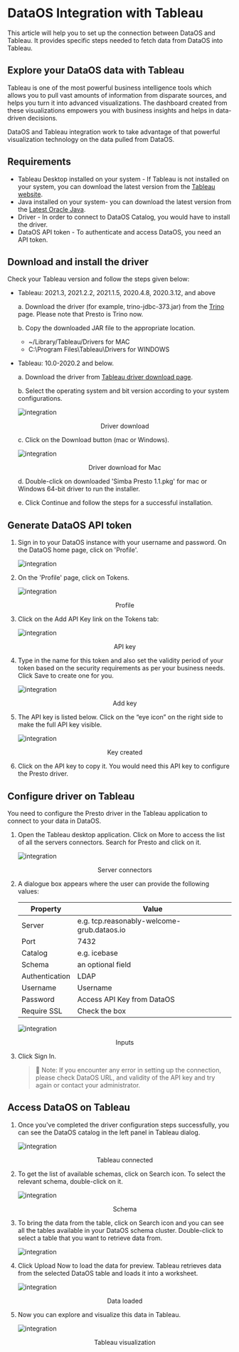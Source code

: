 # DataOS Integration with Tableau

This article will help you to set up the connection between DataOS and Tableau. It provides specific steps needed to fetch data from DataOS into Tableau.

## Explore your DataOS data with Tableau

Tableau is one of the most powerful business intelligence tools which allows you to pull vast amounts of information from disparate sources, and helps you turn it into advanced visualizations. The dashboard created from these visualizations empowers you with business insights and helps in data-driven decisions.

DataOS and Tableau integration work to take advantage of that powerful visualization technology on the data pulled from DataOS.

## Requirements

- Tableau Desktop installed on your system - If Tableau is not installed on your system, you can download the latest version from the [Tableau website](https://www.tableau.com/products/desktop/download).
- Java installed on your system- you can download the latest version from the [Latest Oracle Java](https://www.oracle.com/java/technologies/downloads/#jdk17-mac).
- Driver - In order to connect to DataOS Catalog, you would have to install the driver.
- DataOS API token - To authenticate and access DataOS, you need an API token.

## Download and install the driver

Check your Tableau version and follow the steps given below:

- Tableau: 2021.3, 2021.2.2, 2021.1.5, 2020.4.8, 2020.3.12, and above
    
    a. Download the driver (for example, trino-jdbc-373.jar) from the [Trino](https://trino.io/docs/current/client/jdbc.html) [](https://trino.io/docs/current/installation/jdbc.html)page. Please note that Presto is Trino now.
    
    b. Copy the downloaded JAR file to the appropriate location.
    
    - ~/Library/Tableau/Drivers for MAC
    - C:\Program Files\Tableau\Drivers for WINDOWS
- Tableau: 10.0-2020.2 and below.
    
    a. Download the driver from [Tableau driver download page](https://www.tableau.com/support/drivers?__full-version=20204.21.0114.0916#presto).
    
    b. Select the operating system and bit version according to your system configurations.
    
    ![integration](integration-tableau-driver-download_.png )
    <figcaption align = "center"> Driver download</figcaption>
    
    c. Click on the Download button (mac or Windows).
    
    ![integration](integration-tableau-driver-downloadmac.png )
    <figcaption align = "center">Driver download for Mac </figcaption>
    
    d. Double-click on downloaded 'Simba Presto 1.1.pkg' for mac or Windows 64-bit driver to run the installer.
    
    e. Click Continue and follow the steps for a successful installation.
    

## Generate DataOS API token

1. Sign in to your DataOS instance with your username and password. On the DataOS home page, click on 'Profile'.

    ![integration]( integration-dataos-homepage.png)
    <figcaption align = "center"> </figcaption>

2. On the 'Profile' page, click on Tokens.

    ![integration](integration-dataos-profile.png )
    <figcaption align = "center"> Profile</figcaption>

3. Click on the Add API Key link on the Tokens tab:

    ![integration](integration-dataos-token-apikey.png)
    <figcaption align = "center"> API key</figcaption>

4. Type in the name for this token and also set the validity period of your token based on the security requirements as per your business needs. Click Save to create one for you.

    ![integration](integration-add-key.png )
    <figcaption align = "center"> Add key</figcaption>

5. The API key is listed below. Click on the “eye icon” on the right side to make the full API key visible.

    ![integration](integration-key-created.png )
    <figcaption align = "center">Key created </figcaption>

6. Click on the API key to copy it. You would need this API key to configure the Presto driver.

## Configure driver on Tableau

You need to configure the Presto driver in the Tableau application to connect to your data in DataOS.

1. Open the Tableau desktop application. Click on More to access the list of all the servers connectors. Search for Presto and click on it.

    ![integration](integration-tableau-more.png)
    <figcaption align = "center">Server connectors </figcaption>
    
2. A dialogue box appears where the user can provide the following values:

    | Property | Value |
    | --- | --- |
    | Server | e.g. tcp.reasonably-welcome-grub.dataos.io |
    | Port | 7432 |
    | Catalog | e.g. icebase |
    | Schema | an optional field |
    | Authentication | LDAP |
    | Username | Username |
    | Password | Access API Key from DataOS |
    | Require SSL | Check the box |

    ![integration](integration-tableau-inputs.png )
    <figcaption align = "center"> Inputs</figcaption>
    

3. Click Sign In.

    > 📌 Note: If you encounter any error in setting up the connection, please check DataOS URL, and validity of the API key and try again or contact your administrator.


## Access DataOS on Tableau

1. Once you've completed the driver configuration steps successfully, you can see the DataOS catalog in the left panel in Tableau dialog.

    ![integration](integration-tableau-connected.png )
    <figcaption align = "center"> Tableau connected</figcaption>

2. To get the list of available schemas, click on Search icon. To select the relevant schema, double-click on it.

    ![integration]( integration-tableau-schema.png)
    <figcaption align = "center">Schema </figcaption>

3. To bring the data from the table, click on Search icon and you can see all the tables available in your DataOS schema cluster. Double-click to select a table that you want to retrieve data from.

    ![integration]( integration-tableau-tables.png)
    <figcaption align = "center"> </figcaption>

4. Click Upload Now to load the data for preview. Tableau retrieves data from the selected DataOS table and loads it into a worksheet.

    ![integration]( integration-tableau-data.png)
    <figcaption align = "center">Data loaded </figcaption>

5. Now you can explore and visualize this data in Tableau.

    ![integration](integration-tableau-visualization.png )
    <figcaption align = "center">Tableau visualization</figcaption>
    